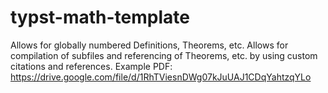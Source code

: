 # typst-math-template
Allows for globally numbered Definitions, Theorems, etc.
Allows for compilation of subfiles and referencing of Theorems, etc. by using custom citations and references.
Example PDF: https://drive.google.com/file/d/1RhTViesnDWg07kJuUAJ1CDqYahtzqYLo
